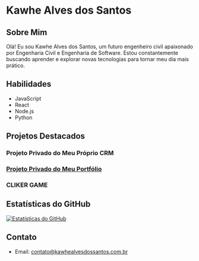 # Kawhe Alves dos Santos

## Sobre Mim

Olá! Eu sou Kawhe Alves dos Santos, um futuro engenheiro civil apaixonado por Engenharia Civil e Engenharia de Software. Estou constantemente buscando aprender e explorar novas tecnologias para tornar meu dia mais prático.

## Habilidades

- JavaScript
- React
- Node.js
- Python

## Projetos Destacados

### Projeto Privado do Meu Próprio CRM

### [Projeto Privado do Meu Portfólio](https://kawhealvesdossantos.com.br)

### CLIKER GAME

## Estatísticas do GitHub

[![Estatísticas do GitHub](https://github-readme-stats.vercel.app/api?username=code-Kawhe&show_icons=true&theme=radical)](https://github.com/code-Kawhe)

## Contato

- Email: [contato@kawhealvesdossantos.com.br](mailto:contato@kawhealvesdossantos.com.br)
